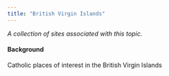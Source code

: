 ```yaml
---
title: "British Virgin Islands"
---
```



*A collection of sites associated with this topic.*

#### Background

Catholic places of interest in the British Virgin Islands



